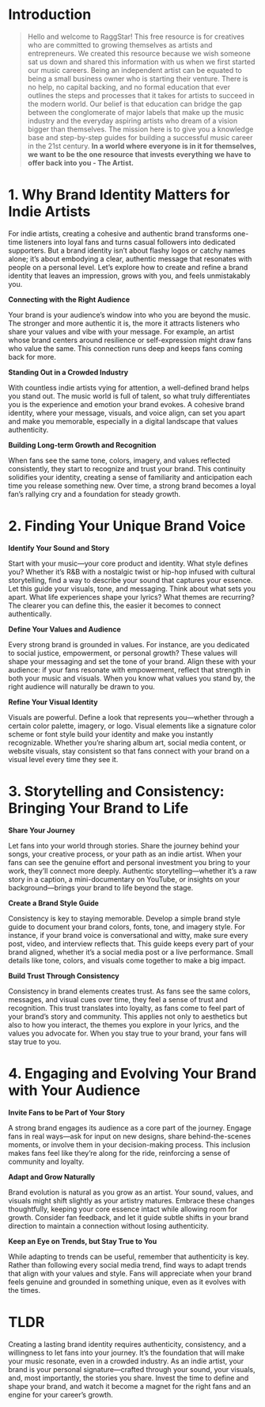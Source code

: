 <script lang='ts'>
  import BlogPageTemplate from '$lib/components/blog/BlogPageTemplate.svelte';
  import type { BlogCardProps } from '$lib/managers/BlogManager';
  import { ASSETS_PATH } from '$lib/managers/BlogManager';
  import { orderedBlogPosts } from '$lib/managers/BlogManager';
  import { page } from '$app/stores';

  const blogPostInfo: BlogCardProps = orderedBlogPosts.find((post) => post.slug === $page.route.id?.split('/')[3]);
  const assetsUrl = `${ASSETS_PATH}/${blogPostInfo.image}`;
</script>

<BlogPageTemplate
  title={blogPostInfo.title}
  subtitle={blogPostInfo.subtitle}
  published_date={blogPostInfo.date_published}
  coverImg={blogPostInfo.image}>

# Introduction
> Hello and welcome to RaggStar! This free resource is for creatives who are committed to growing themselves as artists and entrepreneurs. We created this resource because we wish someone sat us down and shared this information with us when we first started our music careers. Being an independent artist can be equated to being a small business owner who is starting their venture. There is no help, no capital backing, and no formal education that ever outlines the steps and processes that it takes for artists to succeed in the modern world. Our belief is that education can bridge the gap between the conglomerate of major labels that make up the music industry and the everyday aspiring artists who dream of a vision bigger than themselves. The mission here is to give you a knowledge base and step-by-step guides for building a successful music career in the 21st century. **In a world where everyone is in it for themselves, we want to be the one resource that invests everything we have to offer back into you - The Artist.**

# 1. Why Brand Identity Matters for Indie Artists

For indie artists, creating a cohesive and authentic brand transforms one-time listeners into loyal fans and turns casual followers into dedicated supporters. But a brand identity isn’t about flashy logos or catchy names alone; it’s about embodying a clear, authentic message that resonates with people on a personal level. Let’s explore how to create and refine a brand identity that leaves an impression, grows with you, and feels unmistakably you.

**Connecting with the Right Audience**

Your brand is your audience’s window into who you are beyond the music. The stronger and more authentic it is, the more it attracts listeners who share your values and vibe with your message. For example, an artist whose brand centers around resilience or self-expression might draw fans who value the same. This connection runs deep and keeps fans coming back for more.

**Standing Out in a Crowded Industry**

With countless indie artists vying for attention, a well-defined brand helps you stand out. The music world is full of talent, so what truly differentiates you is the experience and emotion your brand evokes. A cohesive brand identity, where your message, visuals, and voice align, can set you apart and make you memorable, especially in a digital landscape that values authenticity.

**Building Long-term Growth and Recognition**

When fans see the same tone, colors, imagery, and values reflected consistently, they start to recognize and trust your brand. This continuity solidifies your identity, creating a sense of familiarity and anticipation each time you release something new. Over time, a strong brand becomes a loyal fan’s rallying cry and a foundation for steady growth.


# 2. Finding Your Unique Brand Voice

**Identify Your Sound and Story**

Start with your music—your core product and identity. What style defines you? Whether it’s R&B with a nostalgic twist or hip-hop infused with cultural storytelling, find a way to describe your sound that captures your essence. Let this guide your visuals, tone, and messaging. Think about what sets you apart. What life experiences shape your lyrics? What themes are recurring? The clearer you can define this, the easier it becomes to connect authentically.

**Define Your Values and Audience**

Every strong brand is grounded in values. For instance, are you dedicated to social justice, empowerment, or personal growth? These values will shape your messaging and set the tone of your brand. Align these with your audience: if your fans resonate with empowerment, reflect that strength in both your music and visuals. When you know what values you stand by, the right audience will naturally be drawn to you.

**Refine Your Visual Identity**

Visuals are powerful. Define a look that represents you—whether through a certain color palette, imagery, or logo. Visual elements like a signature color scheme or font style build your identity and make you instantly recognizable. Whether you’re sharing album art, social media content, or website visuals, stay consistent so that fans connect with your brand on a visual level every time they see it.


# 3. Storytelling and Consistency: Bringing Your Brand to Life

**Share Your Journey**

Let fans into your world through stories. Share the journey behind your songs, your creative process, or your path as an indie artist. When your fans can see the genuine effort and personal investment you bring to your work, they’ll connect more deeply. Authentic storytelling—whether it’s a raw story in a caption, a mini-documentary on YouTube, or insights on your background—brings your brand to life beyond the stage.

**Create a Brand Style Guide**

Consistency is key to staying memorable. Develop a simple brand style guide to document your brand colors, fonts, tone, and imagery style. For instance, if your brand voice is conversational and witty, make sure every post, video, and interview reflects that. This guide keeps every part of your brand aligned, whether it’s a social media post or a live performance. Small details like tone, colors, and visuals come together to make a big impact.

**Build Trust Through Consistency**

Consistency in brand elements creates trust. As fans see the same colors, messages, and visual cues over time, they feel a sense of trust and recognition. This trust translates into loyalty, as fans come to feel part of your brand’s story and community. This applies not only to aesthetics but also to how you interact, the themes you explore in your lyrics, and the values you advocate for. When you stay true to your brand, your fans will stay true to you.


# 4. Engaging and Evolving Your Brand with Your Audience

**Invite Fans to be Part of Your Story**

A strong brand engages its audience as a core part of the journey. Engage fans in real ways—ask for input on new designs, share behind-the-scenes moments, or involve them in your decision-making process. This inclusion makes fans feel like they’re along for the ride, reinforcing a sense of community and loyalty.

**Adapt and Grow Naturally**

Brand evolution is natural as you grow as an artist. Your sound, values, and visuals might shift slightly as your artistry matures. Embrace these changes thoughtfully, keeping your core essence intact while allowing room for growth. Consider fan feedback, and let it guide subtle shifts in your brand direction to maintain a connection without losing authenticity.

**Keep an Eye on Trends, but Stay True to You**

While adapting to trends can be useful, remember that authenticity is key. Rather than following every social media trend, find ways to adapt trends that align with your values and style. Fans will appreciate when your brand feels genuine and grounded in something unique, even as it evolves with the times.


# TLDR

Creating a lasting brand identity requires authenticity, consistency, and a willingness to let fans into your journey. It’s the foundation that will make your music resonate, even in a crowded industry. As an indie artist, your brand is your personal signature—crafted through your sound, your visuals, and, most importantly, the stories you share. Invest the time to define and shape your brand, and watch it become a magnet for the right fans and an engine for your career’s growth.


</BlogPageTemplate>
